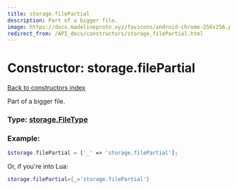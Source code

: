 ```yaml
---
title: storage.filePartial
description: Part of a bigger file.
image: https://docs.madelineproto.xyz/favicons/android-chrome-256x256.png
redirect_from: /API_docs/constructors/storage_filePartial.html
---
```

# Constructor: storage.filePartial  
[Back to constructors index](index.md)



Part of a bigger file.




### Type: [storage.FileType](../types/storage.FileType.md)


### Example:

```php
$storage.filePartial = ['_' => 'storage.filePartial'];
```  


Or, if you're into Lua:

```lua
storage.filePartial={_='storage.filePartial'}

```


